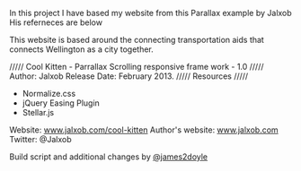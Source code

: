 In this project I have based my website from this Parallax example by Jalxob 
His referneces are below 

This website is based around the connecting transportation aids that connects Wellington as a city together. 


///// Cool Kitten - Parrallax Scrolling responsive frame work - 1.0 /////
Author: Jalxob
Release Date: February 2013.
///// Resources /////
- Normalize.css
- jQuery Easing Plugin
- Stellar.js

Website: www.jalxob.com/cool-kitten
Author's website: www.jalxob.com
Twitter: @Jalxob

Build script and additional changes by [@james2doyle](https://github.com/james2doyle)

